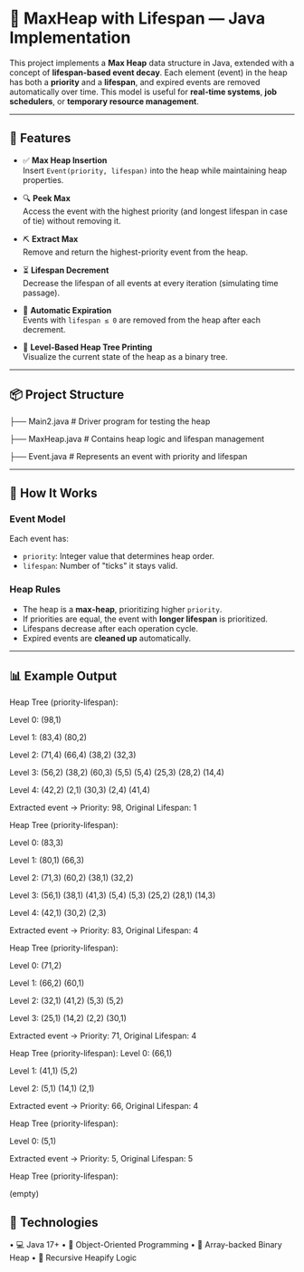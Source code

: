 # 🔺 MaxHeap with Lifespan — Java Implementation

This project implements a **Max Heap** data structure in Java, extended with a concept of **lifespan-based event decay**. Each element (event) in the heap has both a **priority** and a **lifespan**, and expired events are removed automatically over time. This model is useful for **real-time systems**, **job schedulers**, or **temporary resource management**.

---

## 🚀 Features

- ✅ **Max Heap Insertion**  
  Insert `Event(priority, lifespan)` into the heap while maintaining heap properties.

- 🔍 **Peek Max**  
  Access the event with the highest priority (and longest lifespan in case of tie) without removing it.

- ⛏️ **Extract Max**  
  Remove and return the highest-priority event from the heap.

- ⏳ **Lifespan Decrement**  
  Decrease the lifespan of all events at every iteration (simulating time passage).

- 🧹 **Automatic Expiration**  
  Events with `lifespan ≤ 0` are removed from the heap after each decrement.

- 🌳 **Level-Based Heap Tree Printing**  
  Visualize the current state of the heap as a binary tree.

---

## 📦 Project Structure

├── Main2.java           # Driver program for testing the heap

├── MaxHeap.java         # Contains heap logic and lifespan management

├── Event.java           # Represents an event with priority and lifespan

---

## 🧠 How It Works

### Event Model

Each event has:
- `priority`: Integer value that determines heap order.
- `lifespan`: Number of "ticks" it stays valid.

### Heap Rules

- The heap is a **max-heap**, prioritizing higher `priority`.
- If priorities are equal, the event with **longer lifespan** is prioritized.
- Lifespans decrease after each operation cycle.
- Expired events are **cleaned up** automatically.

---

## 📊 Example Output

Heap Tree (priority-lifespan):

Level 0: (98,1) 

Level 1: (83,4) (80,2) 

Level 2: (71,4) (66,4) (38,2) (32,3) 

Level 3: (56,2) (38,2) (60,3) (5,5) (5,4) (25,3) (28,2) (14,4) 

Level 4: (42,2) (2,1) (30,3) (2,4) (41,4) 

Extracted event -> Priority: 98, Original Lifespan: 1



Heap Tree (priority-lifespan):

Level 0: (83,3) 

Level 1: (80,1) (66,3) 

Level 2: (71,3) (60,2) (38,1) (32,2) 

Level 3: (56,1) (38,1) (41,3) (5,4) (5,3) (25,2) (28,1) (14,3) 

Level 4: (42,1) (30,2) (2,3) 

Extracted event -> Priority: 83, Original Lifespan: 4



Heap Tree (priority-lifespan):

Level 0: (71,2) 

Level 1: (66,2) (60,1) 

Level 2: (32,1) (41,2) (5,3) (5,2) 

Level 3: (25,1) (14,2) (2,2) (30,1) 

Extracted event -> Priority: 71, Original Lifespan: 4



Heap Tree (priority-lifespan):
Level 0: (66,1) 

Level 1: (41,1) (5,2) 

Level 2: (5,1) (14,1) (2,1) 

Extracted event -> Priority: 66, Original Lifespan: 4



Heap Tree (priority-lifespan):

Level 0: (5,1) 

Extracted event -> Priority: 5, Original Lifespan: 5



Heap Tree (priority-lifespan):

(empty)

## 🧰 Technologies
•	💻 Java 17+
•	🧠 Object-Oriented Programming
•	🧱 Array-backed Binary Heap
•	🔁 Recursive Heapify Logic

